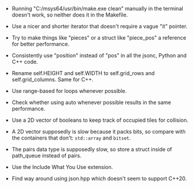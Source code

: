 * Running "C:/msys64/usr/bin/make.exe clean" manually in the terminal doesn't work, so neither does it in the Makefile.
* Use a nicer and shorter iterator that doesn't require a vague "it" pointer.
* Try to make things like "pieces" or a struct like "piece_pos" a reference for better performance.
* Consistently use "position" instead of "pos" in all the jsonc, Python and C++ code.
* Rename self.HEIGHT and self.WIDTH to self.grid_rows and self.grid_columns. Same for C++.

* Use range-based for loops whenever possible.

* Check whether using auto whenever possible results in the same performance.

* Use a 2D vector of booleans to keep track of occupied tiles for collision.
* A 2D vector supposedly is slow because it packs bits, so compare with the containers that don't: `std::array` and `bitset`.

* The pairs data type is supposedly slow, so store a struct inside of path_queue instead of pairs.

* Use the Include What You Use extension.

* Find way around using json.hpp which doesn't seem to support C++20.

